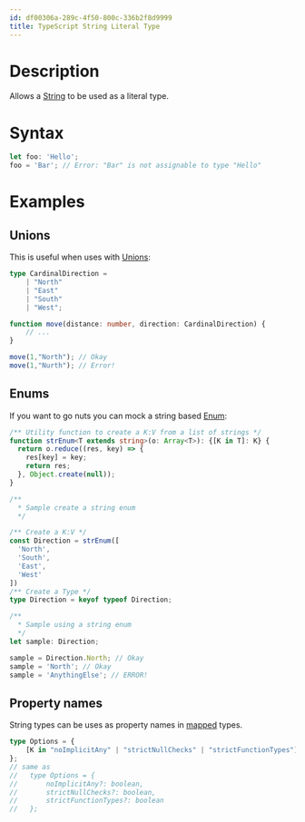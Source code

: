 ```yaml
---
id: df00306a-289c-4f50-800c-336b2f8d9999
title: TypeScript String Literal Type
---
```


# Description

Allows a [String](20200922164551-strings) to be used as a literal type.

# Syntax

``` typescript
let foo: 'Hello';
foo = 'Bar'; // Error: "Bar" is not assignable to type "Hello"
```

# Examples

## Unions

This is useful when uses with
[Unions](20200929163219-typescript_union_type):

``` typescript
type CardinalDirection =
    | "North"
    | "East"
    | "South"
    | "West";

function move(distance: number, direction: CardinalDirection) {
    // ...
}

move(1,"North"); // Okay
move(1,"Nurth"); // Error!
```

## Enums

If you want to go nuts you can mock a string based
[Enum](20200930110721-typescript_enums):

``` typescript
/** Utility function to create a K:V from a list of strings */
function strEnum<T extends string>(o: Array<T>): {[K in T]: K} {
  return o.reduce((res, key) => {
    res[key] = key;
    return res;
  }, Object.create(null));
}

/**
  * Sample create a string enum
  */

/** Create a K:V */
const Direction = strEnum([
  'North',
  'South',
  'East',
  'West'
])
/** Create a Type */
type Direction = keyof typeof Direction;

/**
  * Sample using a string enum
  */
let sample: Direction;

sample = Direction.North; // Okay
sample = 'North'; // Okay
sample = 'AnythingElse'; // ERROR!
```

## Property names

String types can be uses as property names in
[mapped](20201012093745-javascript_maps) types.

``` typescript
type Options = {
    [K in "noImplicitAny" | "strictNullChecks" | "strictFunctionTypes"]?: boolean
};
// same as
//   type Options = {
//       noImplicitAny?: boolean,
//       strictNullChecks?: boolean,
//       strictFunctionTypes?: boolean
//   };
```
